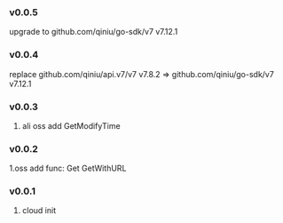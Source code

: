 ### v0.0.5
upgrade to github.com/qiniu/go-sdk/v7 v7.12.1
### v0.0.4
replace github.com/qiniu/api.v7/v7 v7.8.2 => github.com/qiniu/go-sdk/v7 v7.12.1
### v0.0.3
1. ali oss add GetModifyTime
### v0.0.2
1.oss  add func: Get  GetWithURL
### v0.0.1
1. cloud init